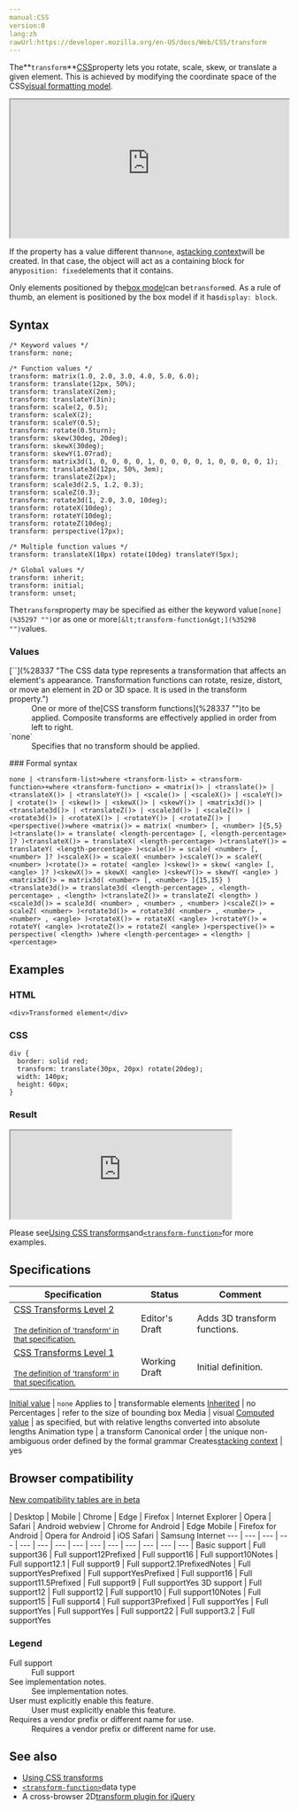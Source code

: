 ```yaml
---
manual:CSS
version:0
lang:zh
rawUrl:https://developer.mozilla.org/en-US/docs/Web/CSS/transform
---
```






The**`transform`**[CSS](%427 "")property lets you rotate, scale, skew, or translate a given element. This is achieved by modifying the coordinate space of the CSS[visual formatting model](%34637 "").

<iframe src='https://interactive-examples.mdn.mozilla.net/pages/css/transform.html' width='100%' height='250'></iframe>


If the property has a value different than`none`, a[stacking context](%30922 "")will be created. In that case, the object will act as a containing block for any`position: fixed`elements that it contains.



Only elements positioned by the[box model](%35296 "")can be`transform`ed. As a rule of thumb, an element is positioned by the box model if it has`display: block`.



## Syntax<a name="Syntax"></a>

```
/* Keyword values */
transform: none;

/* Function values */
transform: matrix(1.0, 2.0, 3.0, 4.0, 5.0, 6.0);
transform: translate(12px, 50%);
transform: translateX(2em);
transform: translateY(3in);
transform: scale(2, 0.5);
transform: scaleX(2);
transform: scaleY(0.5);
transform: rotate(0.5turn);
transform: skew(30deg, 20deg);
transform: skewX(30deg);
transform: skewY(1.07rad);
transform: matrix3d(1, 0, 0, 0, 0, 1, 0, 0, 0, 0, 1, 0, 0, 0, 0, 1);
transform: translate3d(12px, 50%, 3em);
transform: translateZ(2px);
transform: scale3d(2.5, 1.2, 0.3);
transform: scaleZ(0.3);
transform: rotate3d(1, 2.0, 3.0, 10deg);
transform: rotateX(10deg);
transform: rotateY(10deg);
transform: rotateZ(10deg);
transform: perspective(17px);

/* Multiple function values */
transform: translateX(10px) rotate(10deg) translateY(5px);

/* Global values */
transform: inherit;
transform: initial;
transform: unset;
```


The`transform`property may be specified as either the keyword value`[none](%35297 "")`or as one or more`[&lt;transform-function&gt;](%35298 "")`values.


### Values<a name="Values"></a>
<dl><dt id='<transform-function>'>[`<transform-function>`](%28337 "The <transform-function> CSS data type represents a transformation that affects an element's appearance. Transformation functions can rotate, resize, distort, or move an element in 2D or 3D space. It is used in the transform property.")</dt><dd>One or more of the[CSS transform functions](%28337 "")to be applied. Composite transforms are effectively applied in order from left to right.</dd><dt id='none'>`none`</dt><dd>Specifies that no transform should be applied.</dd></dl>
### Formal syntax<a name="Formal_syntax"></a>

```
none | <transform-list>where <transform-list> = <transform-function>+where <transform-function> = <matrix()> | <translate()> | <translateX()> | <translateY()> | <scale()> | <scaleX()> | <scaleY()> | <rotate()> | <skew()> | <skewX()> | <skewY()> | <matrix3d()> | <translate3d()> | <translateZ()> | <scale3d()> | <scaleZ()> | <rotate3d()> | <rotateX()> | <rotateY()> | <rotateZ()> | <perspective()>where <matrix()> = matrix( <number> [, <number> ]{5,5} )<translate()> = translate( <length-percentage> [, <length-percentage> ]? )<translateX()> = translateX( <length-percentage> )<translateY()> = translateY( <length-percentage> )<scale()> = scale( <number> [, <number> ]? )<scaleX()> = scaleX( <number> )<scaleY()> = scaleY( <number> )<rotate()> = rotate( <angle> )<skew()> = skew( <angle> [, <angle> ]? )<skewX()> = skewX( <angle> )<skewY()> = skewY( <angle> )<matrix3d()> = matrix3d( <number> [, <number> ]{15,15} )<translate3d()> = translate3d( <length-percentage> , <length-percentage> , <length> )<translateZ()> = translateZ( <length> )<scale3d()> = scale3d( <number> , <number> , <number> )<scaleZ()> = scaleZ( <number> )<rotate3d()> = rotate3d( <number> , <number> , <number> , <angle> )<rotateX()> = rotateX( <angle> )<rotateY()> = rotateY( <angle> )<rotateZ()> = rotateZ( <angle> )<perspective()> = perspective( <length> )where <length-percentage> = <length> | <percentage>
```

## Examples<a name="Examples"></a>

### HTML<a name="HTML"></a>

```
<div>Transformed element</div>
```

### CSS<a name="CSS"></a>

```
div {
  border: solid red;
  transform: translate(30px, 20px) rotate(20deg);
  width: 140px;
  height: 60px;
}
```

### Result<a name="Result"></a>


<iframe src='https://mdn.mozillademos.org/en-US/docs/Web/CSS/transform$samples/Examples?revision=1393887' width='400' height='160'></iframe>




Please see[Using CSS transforms](%409 "")and[`<transform-function>`](%28337 "The <transform-function> CSS data type represents a transformation that affects an element's appearance. Transformation functions can rotate, resize, distort, or move an element in 2D or 3D space. It is used in the transform property.")for more examples.


## Specifications<a name="Specifications"></a>

Specification | Status | Comment 
 ---  |  ---  |  ---  | 
[CSS Transforms Level 2<br></br><small>The definition of &#39;transform&#39; in that specification.</small>](%32480 "") | Editor&#39;s Draft | Adds 3D transform functions. 
[CSS Transforms Level 1<br></br><small>The definition of &#39;transform&#39; in that specification.</small>](%33584 "") | Working Draft | Initial definition. 


[Initial value](%28552 "") | `none` 
Applies to | transformable elements 
[Inherited](%28555 "") | no 
Percentages | refer to the size of bounding box 
Media | visual 
[Computed value](%28556 "") | as specified, but with relative lengths converted into absolute lengths 
Animation type | a transform 
Canonical order | the unique non-ambiguous order defined by the formal grammar 
Creates[stacking context](%30922 "") | yes 


## Browser compatibility<a name="Browser_compatibility"></a>
[New compatibility tables are in beta<i></i>](%3360 "")

 | <abbr>Desktop<i></i></abbr> | <abbr>Mobile<i></i></abbr> 
 | <abbr>Chrome<i></i></abbr> | <abbr>Edge<i></i></abbr> | <abbr>Firefox<i></i></abbr> | <abbr>Internet Explorer<i></i></abbr> | <abbr>Opera<i></i></abbr> | <abbr>Safari<i></i></abbr> | <abbr>Android webview<i></i></abbr> | <abbr>Chrome for Android<i></i></abbr> | <abbr>Edge Mobile<i></i></abbr> | <abbr>Firefox for Android<i></i></abbr> | <abbr>Opera for Android<i></i></abbr> | <abbr>iOS Safari<i></i></abbr> | <abbr>Samsung Internet<i></i></abbr> 
 ---  |  ---  |  ---  |  ---  |  ---  |  ---  |  ---  |  ---  |  ---  |  ---  |  ---  |  ---  |  ---  |  ---  | 
Basic support | <abbr>Full support</abbr>36 | <abbr>Full support</abbr>12<abbr>Prefixed<i></i></abbr> | <abbr>Full support</abbr>16 | <abbr>Full support</abbr>10<abbr>Notes<i></i></abbr> | <abbr>Full support</abbr>12.1 | <abbr>Full support</abbr>9 | <abbr>Full support</abbr>2.1<abbr>Prefixed<i></i></abbr><abbr>Notes<i></i></abbr> | <abbr>Full support</abbr>Yes<abbr>Prefixed<i></i></abbr> | <abbr>Full support</abbr>Yes<abbr>Prefixed<i></i></abbr> | <abbr>Full support</abbr>16 | <abbr>Full support</abbr>11.5<abbr>Prefixed<i></i></abbr> | <abbr>Full support</abbr>9 | <abbr>Full support</abbr>Yes 
3D support | <abbr>Full support</abbr>12 | <abbr>Full support</abbr>12 | <abbr>Full support</abbr>10 | <abbr>Full support</abbr>10<abbr>Notes<i></i></abbr> | <abbr>Full support</abbr>15 | <abbr>Full support</abbr>4 | <abbr>Full support</abbr>3<abbr>Prefixed<i></i></abbr> | <abbr>Full support</abbr>Yes | <abbr>Full support</abbr>Yes | <abbr>Full support</abbr>Yes | <abbr>Full support</abbr>22 | <abbr>Full support</abbr>3.2 | <abbr>Full support</abbr>Yes 


### Legend<a name="Legend"></a>
<dl><dt id=''><abbr>Full support</abbr></dt><dd>Full support</dd><dt id=''><abbr>See implementation notes.<i></i></abbr></dt><dd>See implementation notes.</dd><dt id=''><abbr>User must explicitly enable this feature.<i></i></abbr></dt><dd>User must explicitly enable this feature.</dd><dt id=''><abbr>Requires a vendor prefix or different name for use.<i></i></abbr></dt><dd>Requires a vendor prefix or different name for use.</dd></dl>

## See also<a name="See_also"></a>

* [Using CSS transforms](%26292 "")
* [`<transform-function>`](%28337 "The <transform-function> CSS data type represents a transformation that affects an element's appearance. Transformation functions can rotate, resize, distort, or move an element in 2D or 3D space. It is used in the transform property.")data type
* A cross-browser 2D[transform plugin for jQuery](%35299 "")



